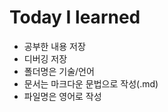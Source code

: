 # Today I learned
<ul>
  <li> 공부한 내용 저장 </li>
  <li> 디버깅  저장 </li>
  <li> 폴더명은 기술/언어 </li>
  <li> 문서는 마크다운 문법으로 작성(.md) </li>
  <li> 파일명은 영어로 작성 </li>
</ul>

